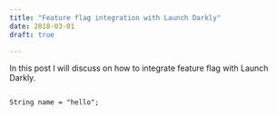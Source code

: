 ```yaml
---
title: "Feature flag integration with Launch Darkly"
date: 2018-03-01
draft: true

---
```


In this post I will discuss on how to integrate feature flag with Launch Darkly.







```

String name = "hello";

```
